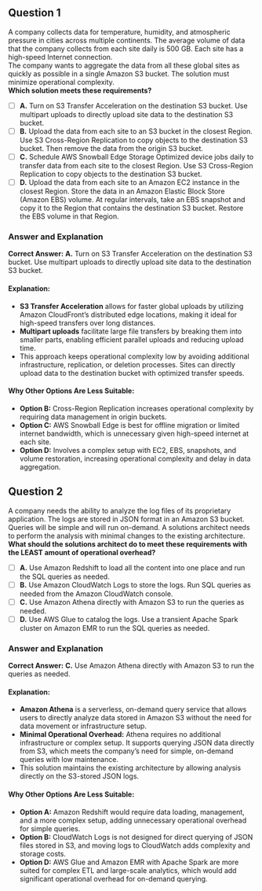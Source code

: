 ## Question 1

A company collects data for temperature, humidity, and atmospheric pressure in cities across multiple continents. The average volume of data that the company collects from each site daily is 500 GB. Each site has a high-speed Internet connection.  
The company wants to aggregate the data from all these global sites as quickly as possible in a single Amazon S3 bucket. The solution must minimize operational complexity.  
**Which solution meets these requirements?**

- [ ] **A.** Turn on S3 Transfer Acceleration on the destination S3 bucket. Use multipart uploads to directly upload site data to the destination S3 bucket.
- [ ] **B.** Upload the data from each site to an S3 bucket in the closest Region. Use S3 Cross-Region Replication to copy objects to the destination S3 bucket. Then remove the data from the origin S3 bucket.
- [ ] **C.** Schedule AWS Snowball Edge Storage Optimized device jobs daily to transfer data from each site to the closest Region. Use S3 Cross-Region Replication to copy objects to the destination S3 bucket.
- [ ] **D.** Upload the data from each site to an Amazon EC2 instance in the closest Region. Store the data in an Amazon Elastic Block Store (Amazon EBS) volume. At regular intervals, take an EBS snapshot and copy it to the Region that contains the destination S3 bucket. Restore the EBS volume in that Region.

### Answer and Explanation

**Correct Answer:** **A.** Turn on S3 Transfer Acceleration on the destination S3 bucket. Use multipart uploads to directly upload site data to the destination S3 bucket.

#### Explanation:

- **S3 Transfer Acceleration** allows for faster global uploads by utilizing Amazon CloudFront’s distributed edge locations, making it ideal for high-speed transfers over long distances.
- **Multipart uploads** facilitate large file transfers by breaking them into smaller parts, enabling efficient parallel uploads and reducing upload time.
- This approach keeps operational complexity low by avoiding additional infrastructure, replication, or deletion processes. Sites can directly upload data to the destination bucket with optimized transfer speeds.

#### Why Other Options Are Less Suitable:

- **Option B:** Cross-Region Replication increases operational complexity by requiring data management in origin buckets.
- **Option C:** AWS Snowball Edge is best for offline migration or limited internet bandwidth, which is unnecessary given high-speed internet at each site.
- **Option D:** Involves a complex setup with EC2, EBS, snapshots, and volume restoration, increasing operational complexity and delay in data aggregation.


## Question 2

A company needs the ability to analyze the log files of its proprietary application. The logs are stored in JSON format in an Amazon S3 bucket. Queries will be simple and will run on-demand. A solutions architect needs to perform the analysis with minimal changes to the existing architecture.  
**What should the solutions architect do to meet these requirements with the LEAST amount of operational overhead?**

- [ ] **A.** Use Amazon Redshift to load all the content into one place and run the SQL queries as needed.
- [ ] **B.** Use Amazon CloudWatch Logs to store the logs. Run SQL queries as needed from the Amazon CloudWatch console.
- [ ] **C.** Use Amazon Athena directly with Amazon S3 to run the queries as needed.
- [ ] **D.** Use AWS Glue to catalog the logs. Use a transient Apache Spark cluster on Amazon EMR to run the SQL queries as needed.

### Answer and Explanation

**Correct Answer:** **C.** Use Amazon Athena directly with Amazon S3 to run the queries as needed.

#### Explanation:

- **Amazon Athena** is a serverless, on-demand query service that allows users to directly analyze data stored in Amazon S3 without the need for data movement or infrastructure setup.
- **Minimal Operational Overhead:** Athena requires no additional infrastructure or complex setup. It supports querying JSON data directly from S3, which meets the company’s need for simple, on-demand queries with low maintenance.
- This solution maintains the existing architecture by allowing analysis directly on the S3-stored JSON logs.

#### Why Other Options Are Less Suitable:

- **Option A:** Amazon Redshift would require data loading, management, and a more complex setup, adding unnecessary operational overhead for simple queries.
- **Option B:** CloudWatch Logs is not designed for direct querying of JSON files stored in S3, and moving logs to CloudWatch adds complexity and storage costs.
- **Option D:** AWS Glue and Amazon EMR with Apache Spark are more suited for complex ETL and large-scale analytics, which would add significant operational overhead for on-demand querying.



